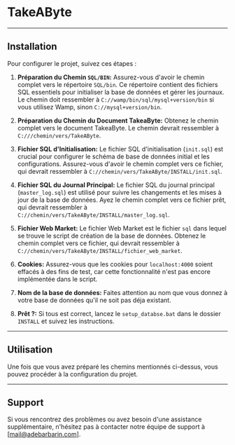 # TakeAByte

---

## Installation

Pour configurer le projet, suivez ces étapes :

1. **Préparation du Chemin `SQL/BIN`:** Assurez-vous d'avoir le chemin complet vers le répertoire `SQL/bin`. Ce répertoire contient des fichiers SQL essentiels pour initialiser la base de données et gérer les journaux. Le chemin doit ressembler à `C://wamp/bin/sql/mysql+version/bin` si vous utilisez Wamp, sinon `C://mysql+version/bin`.


2. **Préparation du Chemin du Document TakeaByte:** Obtenez le chemin complet vers le document TakeaByte. Le chemin devrait ressembler à `C:///chemin/vers/TakeAByte`.


3. **Fichier SQL d'Initialisation:** Le fichier SQL d'initialisation (`init.sql`) est crucial pour configurer le schéma de base de données initial et les configurations. Assurez-vous d'avoir le chemin complet vers ce fichier, qui devrait ressembler à `C://chemin/vers/TakeAByte/INSTALL/init.sql`.


4. **Fichier SQL du Journal Principal:** Le fichier SQL du journal principal (`master_log.sql`) est utilisé pour suivre les changements et les mises à jour de la base de données. Ayez le chemin complet vers ce fichier prêt, qui devrait ressembler à `C://chemin/vers/TakeAByte/INSTALL/master_log.sql`.


5. **Fichier Web Market:** Le fichier Web Market est le fichier `sql` dans lequel se trouve le script de création de la base de données. Obtenez le chemin complet vers ce fichier, qui devrait ressembler à `C://chemin/vers/TakeAByte/INSTALL/fichier_web_market`.


6. **Cookies:** Assurez-vous que les cookies pour `localhost:4000` soient effacés à des fins de test, car cette fonctionnalité n'est pas encore implémentée dans le script.


7. **Nom de la base de données:** Faites attention au nom que vous donnez à votre base de données qu'il ne soit pas déja existant.


8. **Prêt ?:** Si tous est correct, lancez le `setup_databse.bat` dans le dossier `INSTALL` et suivez les instructions.

---

## Utilisation

Une fois que vous avez préparé les chemins mentionnés ci-dessus, vous pouvez procéder à la configuration du projet.

---

## Support

Si vous rencontrez des problèmes ou avez besoin d'une assistance supplémentaire, n'hésitez pas à contacter notre équipe de support à [mail@adebarbarin.com].